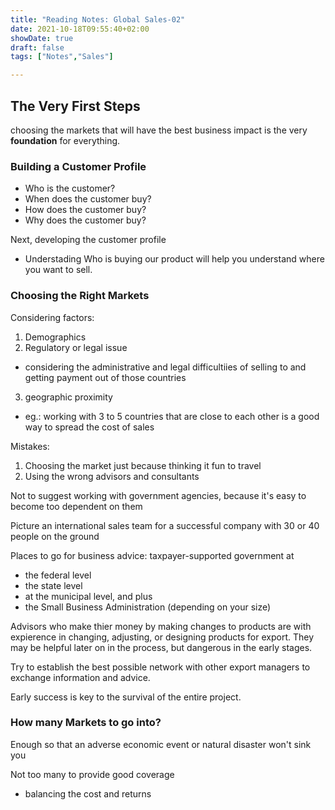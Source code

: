 ```yaml
---
title: "Reading Notes: Global Sales-02"
date: 2021-10-18T09:55:40+02:00
showDate: true
draft: false
tags: ["Notes","Sales"]

---
```

## The Very First Steps

choosing the markets that will have the best business impact is the very **foundation** for everything.

### Building a Customer Profile

- Who is the customer?
- When does the customer buy?
- How does the customer buy?
- Why does the customer buy?

Next, developing the customer profile

- Understading Who is buying our product will help you understand where you want to sell.

### Choosing the Right Markets

Considering factors:

1. Demographics
2. Regulatory or legal issue
  - considering the administrative and legal difficultiies of selling to and getting payment out of those countries
3. geographic proximity
  - eg.: working with 3 to 5 countries that are close to each other is a good way to spread the cost of sales

Mistakes:

1. Choosing the market just because thinking it fun to travel
2. Using the wrong advisors and consultants

Not to suggest working with government agencies, because it's easy to become too dependent on them

Picture an international sales team for a successful company with 30 or 40 people on the ground

Places to go for business advice: taxpayer-supported government at

- the federal level
- the state level
- at the municipal level, and plus
- the Small Business Administration (depending on your size)

Advisors who make thier money by making changes to products are with expierence in changing, adjusting, or designing products for export. They may be helpful later on in the process, but dangerous in the early stages.

Try to establish the best possible network with other export managers to exchange information and advice.

Early success is key to the survival of the entire project.

### How many Markets to go into?

Enough so that an adverse economic event or natural disaster won't sink you

Not too many to provide good coverage
- balancing the cost and returns

